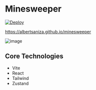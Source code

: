# Minesweeper

[![Deploy](https://github.com/AlbertSanIza/minesweeper/actions/workflows/static.yml/badge.svg)](https://github.com/AlbertSanIza/minesweeper/actions/workflows/static.yml)

https://albertsaniza.github.io/minesweeper

![image](https://github.com/user-attachments/assets/f3a7b344-2399-4a67-a950-59a1cc29e3e7)

## Core Technologies

- Vite
- React
- Tailwind
- Zustand
